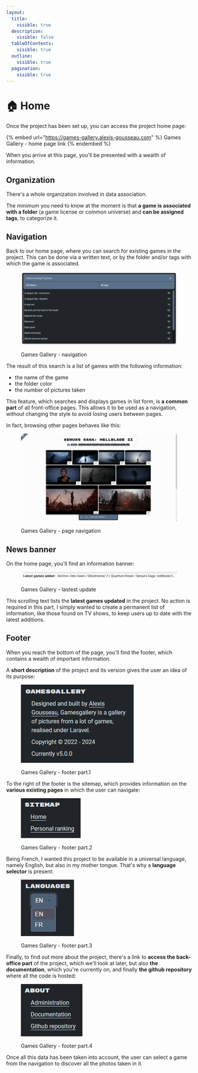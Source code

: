 ```yaml
---
layout:
  title:
    visible: true
  description:
    visible: false
  tableOfContents:
    visible: true
  outline:
    visible: true
  pagination:
    visible: true
---
```


# 🏠 Home

Once the project has been set up, you can access the project home page:

{% embed url="https://games-gallery.alexis-gousseau.com" %}
Games Gallery - home page link
{% endembed %}

When you arrive at this page, you'll be presented with a wealth of information.

## Organization

There's a whole organization involved in data association.

The minimum you need to know at the moment is that **a game is associated with a folder** (a game license or common universe) and **can be assigned tags**, to categorize it.

## Navigation

Back to our home page, where you can search for existing games in the project. This can be done via a written text, or by the folder and/or tags with which the game is associated.

<figure><img src="../.gitbook/assets/games-list.png" alt=""><figcaption><p>Games Gallery - navigation</p></figcaption></figure>

The result of this search is a list of games with the following information:

* the name of the game
* the folder color
* the number of pictures taken

This feature, which searches and displays games in list form, is **a common part** of all front-office pages. This allows it to be used as a navigation, without changing the style to avoid losing users between pages.

In fact, browsing other pages behaves like this:

<figure><img src="../.gitbook/assets/page_navigation.gif" alt=""><figcaption><p>Games Gallery - page navigation</p></figcaption></figure>

## News banner

On the home page, you'll find an information banner:

<figure><img src="../.gitbook/assets/latest_games_added.png" alt=""><figcaption><p>Games Gallery - lastest update</p></figcaption></figure>

This scrolling text lists the **latest games updated** in the project. No action is required in this part, I simply wanted to create a permanent list of information, like those found on TV shows, to keep users up to date with the latest additions.

## Footer

When you reach the bottom of the page, you'll find the footer, which contains a wealth of important information.

A **short description** of the project and its version gives the user an idea of its purpose:

<figure><img src="../.gitbook/assets/footer_1.png" alt=""><figcaption><p>Games Gallery - footer part.1</p></figcaption></figure>

To the right of the footer is the sitemap, which provides information on the **various existing pages** in which the user can navigate:

<figure><img src="../.gitbook/assets/footer_2.png" alt=""><figcaption><p>Games Gallery - footer part.2</p></figcaption></figure>

Being French, I wanted this project to be available in a universal language, namely English, but also in my mother tongue. That's why a **language selector** is present:

<figure><img src="../.gitbook/assets/footer_3.png" alt=""><figcaption><p>Games Gallery - footer part.3</p></figcaption></figure>

Finally, to find out more about the project, there's a link to **access the back-office part** of the project, which we'll look at later, but also **the documentation**, which you're currently on, and finally **the github repository** where all the code is hosted:

<figure><img src="../.gitbook/assets/footer_4.png" alt=""><figcaption><p>Games Gallery - footer part.4</p></figcaption></figure>

Once all this data has been taken into account, the user can select a game from the navigation to discover all the photos taken in it.
